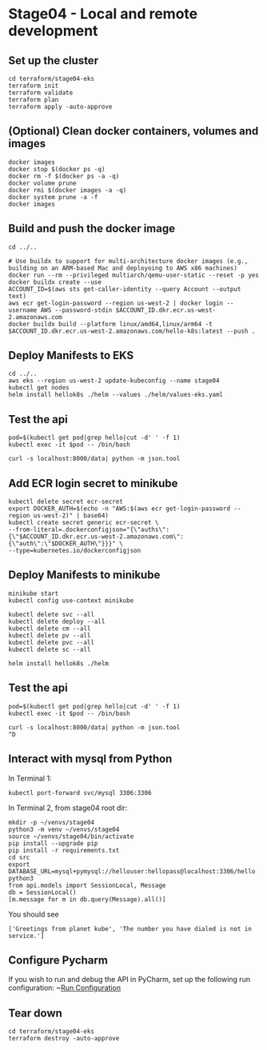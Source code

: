 # Stage04 - Local and remote development
## Set up the cluster
```
cd terraform/stage04-eks
terraform init
terraform validate
terraform plan
terraform apply -auto-approve
```

## (Optional) Clean docker containers, volumes and images
```
docker images
docker stop $(docker ps -q)
docker rm -f $(docker ps -a -q)
docker volume prune
docker rmi $(docker images -a -q)
docker system prune -a -f
docker images
```

## Build and push the docker image
```
cd ../..

# Use buildx to support for multi-architecture docker images (e.g., building on an ARM-based Mac and deployoing to AWS x86 machines)
docker run --rm --privileged multiarch/qemu-user-static --reset -p yes
docker buildx create --use
ACCOUNT_ID=$(aws sts get-caller-identity --query Account --output text)
aws ecr get-login-password --region us-west-2 | docker login --username AWS --password-stdin $ACCOUNT_ID.dkr.ecr.us-west-2.amazonaws.com
docker buildx build --platform linux/amd64,linux/arm64 -t $ACCOUNT_ID.dkr.ecr.us-west-2.amazonaws.com/hello-k8s:latest --push .
```

## Deploy Manifests to EKS
```
cd ../..
aws eks --region us-west-2 update-kubeconfig --name stage04
kubectl get nodes
helm install hellok8s ./helm --values ./helm/values-eks.yaml
```

## Test the api
```
pod=$(kubectl get pod|grep hello|cut -d' ' -f 1)
kubectl exec -it $pod -- /bin/bash

curl -s localhost:8000/data| python -m json.tool
```

## Add ECR login secret to minikube
```
kubectl delete secret ecr-secret
export DOCKER_AUTH=$(echo -n "AWS:$(aws ecr get-login-password --region us-west-2)" | base64)
kubectl create secret generic ecr-secret \
--from-literal=.dockerconfigjson="{\"auths\":{\"$ACCOUNT_ID.dkr.ecr.us-west-2.amazonaws.com\":{\"auth\":\"$DOCKER_AUTH\"}}}" \
--type=kubernetes.io/dockerconfigjson
```

## Deploy Manifests to minikube
```
minikube start
kubectl config use-context minikube

kubectl delete svc --all
kubectl delete deploy --all
kubectl delete cm --all
kubectl delete pv --all
kubectl delete pvc --all
kubectl delete sc --all

helm install hellok8s ./helm
```

## Test the api
```
pod=$(kubectl get pod|grep hello|cut -d' ' -f 1)
kubectl exec -it $pod -- /bin/bash

curl -s localhost:8000/data| python -m json.tool
^D
```

## Interact with mysql from Python
In Terminal 1:
```
kubectl port-forward svc/mysql 3306:3306
```

In Terminal 2, from stage04 root dir:
```
mkdir -p ~/venvs/stage04
python3 -m venv ~/venvs/stage04
source ~/venvs/stage04/bin/activate
pip install --upgrade pip
pip install -r requirements.txt
cd src
export DATABASE_URL=mysql+pymysql://hellouser:hellopass@localhost:3306/hello
python3
from api.models import SessionLocal, Message
db = SessionLocal()
[m.message for m in db.query(Message).all()]
```

You should see
```
['Greetings from planet kube', 'The number you have dialed is not in service.']
```

## Configure Pycharm
If you wish to run and debug the API in PyCharm, set up the following run configuration:
~[Run Configuration](images/fastapi.png)


## Tear down
```
cd terraform/stage04-eks
terraform destroy -auto-approve
```


